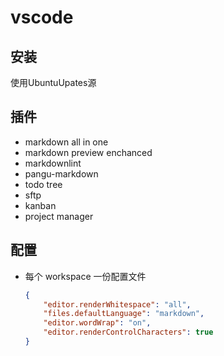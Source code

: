 # vscode

## 安装

使用UbuntuUpates源

## 插件

* markdown all in one
* markdown preview enchanced
* markdownlint
* pangu-markdown
* todo tree
* sftp
* kanban
* project manager

## 配置

* 每个 workspace 一份配置文件

    ```json
    {
        "editor.renderWhitespace": "all",
        "files.defaultLanguage": "markdown",
        "editor.wordWrap": "on",
        "editor.renderControlCharacters": true
    }
    ```

